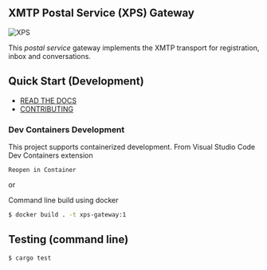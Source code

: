 ## XMTP Postal Service (XPS) Gateway

![XPS](xps.png)

This *postal service* gateway implements the XMTP transport for registration, inbox and conversations.

## Quick Start (Development)

- [READ THE DOCS](https://xmtp.github.io/xps-gateway)
- [CONTRIBUTING](CONTRIBUTING.md)

### Dev Containers Development

This project supports containerized development. From Visual Studio Code Dev Containers extension

`Reopen in Container`

or

Command line build using docker

```bash
$ docker build . -t xps-gateway:1
```

## Testing (command line)

```bash
$ cargo test
```
